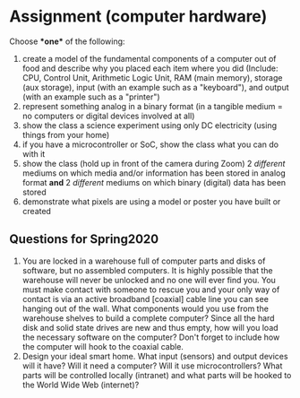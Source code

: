 # Assignment \(computer hardware\)

Choose **\*one\*** of the following:

1. create a model of the fundamental components of a computer out of food and describe why you placed each item where you did \(Include: CPU, Control Unit, Arithmetic Logic Unit, RAM \(main memory\), storage \(aux storage\), input \(with an example such as a "keyboard"\), and output \(with an example such as a "printer"\)
2. represent something analog in a binary format \(in a tangible medium = no computers or digital devices involved at all\)
3. show the class a science experiment using only DC electricity \(using things from your home\)
4. if you have a microcontroller or SoC, show the class what you can do with it
5. show the class \(hold up in front of the camera during Zoom\) 2 _different_ mediums on which media and/or information has been stored in analog format **and** 2 _different_ mediums on which binary \(digital\) data has been stored
6. demonstrate what pixels are using a model or poster you have built or created













## Questions for Spring2020

1. You are locked in a warehouse full of computer parts and disks of software, but no assembled computers. It is highly possible that the warehouse will never be unlocked and no one will ever find you. You must make contact with someone to rescue you and your only way of contact is via an active broadband \[coaxial\] cable line you can see hanging out of the wall. What components would you use from the warehouse shelves to build a complete computer? Since all the hard disk and solid state drives are new and thus empty, how will you load the necessary software on the computer? Don't forget to include how the computer will hook to the coaxial cable.
2. Design your ideal smart home. What input \(sensors\) and output devices will it have? Will it need a computer? Will it use microcontrollers? What parts will be controlled locally \(intranet\) and what parts will be hooked to the World Wide Web \(internet\)?




